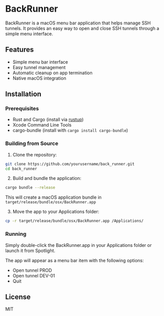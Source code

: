 # BackRunner

BackRunner is a macOS menu bar application that helps manage SSH tunnels. It provides an easy way to open and close SSH tunnels through a simple menu interface.

## Features

- Simple menu bar interface
- Easy tunnel management
- Automatic cleanup on app termination
- Native macOS integration

## Installation

### Prerequisites

- Rust and Cargo (install via [rustup](https://rustup.rs/))
- Xcode Command Line Tools
- cargo-bundle (install with `cargo install cargo-bundle`)

### Building from Source

1. Clone the repository:
```bash
git clone https://github.com/yourusername/back_runner.git
cd back_runner
```

2. Build and bundle the application:
```bash
cargo bundle --release
```

This will create a macOS application bundle in `target/release/bundle/osx/BackRunner.app`

3. Move the app to your Applications folder:
```bash
cp -r target/release/bundle/osx/BackRunner.app /Applications/
```

### Running

Simply double-click the BackRunner.app in your Applications folder or launch it from Spotlight.

The app will appear as a menu bar item with the following options:
- Open tunnel PROD
- Open tunnel DEV-01
- Quit

## License

MIT
